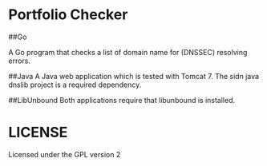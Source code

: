 # Portfolio Checker

##Go

A Go program that checks a list of domain name for (DNSSEC) resolving errors.

##Java
A Java web application which is tested with Tomcat 7.
The sidn java dnslib project is a required dependency.

##LibUnbound
Both applications require that libunbound is installed.

# LICENSE

Licensed under the GPL version 2
